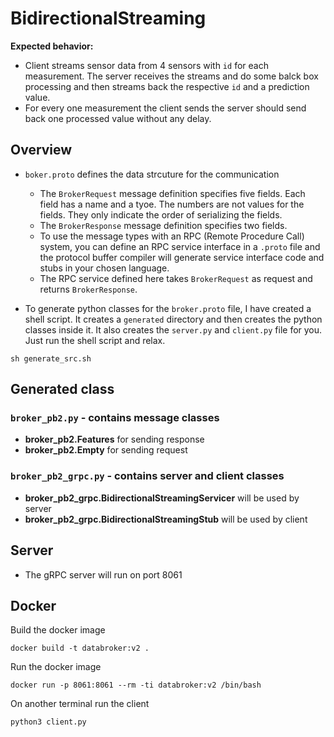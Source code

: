 # BidirectionalStreaming 
**Expected behavior:** 
- Client streams sensor data from 4 sensors with `id` for each measurement. The server receives the streams and do some balck box processing and then streams back the respective `id` and a prediction value. 
- For every one measurement the client sends the server should send back one processed value without any delay. 
## Overview
- `boker.proto` defines the data strcuture for the communication

    - The `BrokerRequest` message definition specifies five fields. Each field has a name and a tyoe. The numbers are not values for the fields. They only indicate the order of serializing the fields. 
    - The `BrokerResponse` message definition specifies two fields.
    - To use the message types with an RPC (Remote Procedure Call) system, you can define an RPC service interface in a ``.proto`` file and the protocol buffer compiler will generate service interface code and stubs in your chosen language. 
    - The RPC service defined here takes ``BrokerRequest`` as request and returns ``BrokerResponse``. 

- To generate python classes for the `broker.proto` file, I have created a shell script. It creates a ``generated`` directory and then creates the python classes inside it. It also creates the ``server.py`` and ``client.py`` file for you. Just run the shell script and relax.
````
sh generate_src.sh
````
## Generated class
### ``broker_pb2.py`` - contains message classes
- **broker_pb2.Features** for sending response
- **broker_pb2.Empty** for sending request
### ``broker_pb2_grpc.py`` - contains server and client classes
- **broker_pb2_grpc.BidirectionalStreamingServicer** will be used by server
- **broker_pb2_grpc.BidirectionalStreamingStub** will be used by client

## Server
- The gRPC server will run on port 8061
## Docker
Build the docker image
````
docker build -t databroker:v2 .
````
Run the docker image
````
docker run -p 8061:8061 --rm -ti databroker:v2 /bin/bash
````
On another terminal run the client
````
python3 client.py
````